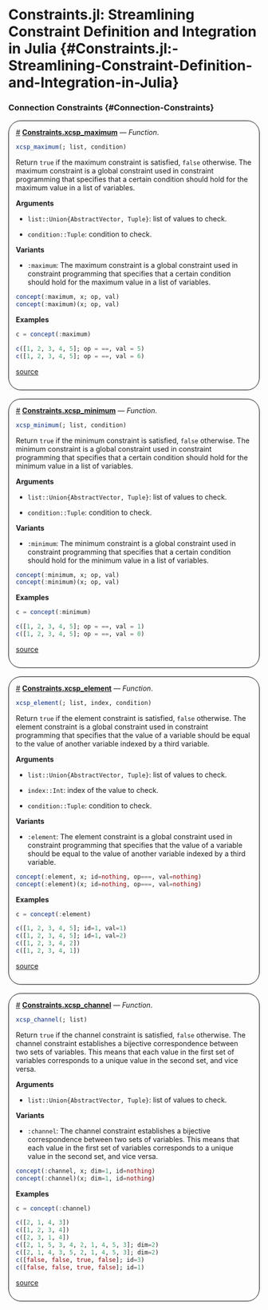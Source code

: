 
# Constraints.jl: Streamlining Constraint Definition and Integration in Julia {#Constraints.jl:-Streamlining-Constraint-Definition-and-Integration-in-Julia}



### Connection Constraints {#Connection-Constraints}
<div style='border-width:1px; border-style:solid; border-color:black; padding: 1em; border-radius: 25px;'>
<a id='Constraints.xcsp_maximum-constraints-connection_constraints' href='#Constraints.xcsp_maximum-constraints-connection_constraints'>#</a>&nbsp;<b><u>Constraints.xcsp_maximum</u></b> &mdash; <i>Function</i>.




```julia
xcsp_maximum(; list, condition)
```


Return `true` if the maximum constraint is satisfied, `false` otherwise. The maximum constraint is a global constraint used in constraint programming that specifies that a certain condition should hold for the maximum value in a list of variables.

**Arguments**
- `list::Union{AbstractVector, Tuple}`: list of values to check.
  
- `condition::Tuple`: condition to check.
  

**Variants**
- `:maximum`: The maximum constraint is a global constraint used in constraint programming that specifies that a certain condition should hold for the maximum value in a list of variables.
  

```julia
concept(:maximum, x; op, val)
concept(:maximum)(x; op, val)
```


**Examples**

```julia
c = concept(:maximum)

c([1, 2, 3, 4, 5]; op = ==, val = 5)
c([1, 2, 3, 4, 5]; op = ==, val = 6)
```



[source](https://github.com/JuliaConstraints/Constraints.jl/blob/v0.5.5/src/constraints/maximum.jl#L5-L28)

</div>
<br>
<div style='border-width:1px; border-style:solid; border-color:black; padding: 1em; border-radius: 25px;'>
<a id='Constraints.xcsp_minimum-constraints-connection_constraints' href='#Constraints.xcsp_minimum-constraints-connection_constraints'>#</a>&nbsp;<b><u>Constraints.xcsp_minimum</u></b> &mdash; <i>Function</i>.




```julia
xcsp_minimum(; list, condition)
```


Return `true` if the minimum constraint is satisfied, `false` otherwise. The minimum constraint is a global constraint used in constraint programming that specifies that a certain condition should hold for the minimum value in a list of variables.

**Arguments**
- `list::Union{AbstractVector, Tuple}`: list of values to check.
  
- `condition::Tuple`: condition to check.
  

**Variants**
- `:minimum`: The minimum constraint is a global constraint used in constraint programming that specifies that a certain condition should hold for the minimum value in a list of variables.
  

```julia
concept(:minimum, x; op, val)
concept(:minimum)(x; op, val)
```


**Examples**

```julia
c = concept(:minimum)

c([1, 2, 3, 4, 5]; op = ==, val = 1)
c([1, 2, 3, 4, 5]; op = ==, val = 0)
```



[source](https://github.com/JuliaConstraints/Constraints.jl/blob/v0.5.5/src/constraints/minimum.jl#L5-L28)

</div>
<br>
<div style='border-width:1px; border-style:solid; border-color:black; padding: 1em; border-radius: 25px;'>
<a id='Constraints.xcsp_element-constraints-connection_constraints' href='#Constraints.xcsp_element-constraints-connection_constraints'>#</a>&nbsp;<b><u>Constraints.xcsp_element</u></b> &mdash; <i>Function</i>.




```julia
xcsp_element(; list, index, condition)
```


Return `true` if the element constraint is satisfied, `false` otherwise. The element constraint is a global constraint used in constraint programming that specifies that the value of a variable should be equal to the value of another variable indexed by a third variable.

**Arguments**
- `list::Union{AbstractVector, Tuple}`: list of values to check.
  
- `index::Int`: index of the value to check.
  
- `condition::Tuple`: condition to check.
  

**Variants**
- `:element`: The element constraint is a global constraint used in constraint programming that specifies that the value of a variable should be equal to the value of another variable indexed by a third variable.
  

```julia
concept(:element, x; id=nothing, op===, val=nothing)
concept(:element)(x; id=nothing, op===, val=nothing)
```


**Examples**

```julia
c = concept(:element)

c([1, 2, 3, 4, 5]; id=1, val=1)
c([1, 2, 3, 4, 5]; id=1, val=2)
c([1, 2, 3, 4, 2])
c([1, 2, 3, 4, 1])
```



[source](https://github.com/JuliaConstraints/Constraints.jl/blob/v0.5.5/src/constraints/element.jl#L5-L31)

</div>
<br>
<div style='border-width:1px; border-style:solid; border-color:black; padding: 1em; border-radius: 25px;'>
<a id='Constraints.xcsp_channel-constraints-connection_constraints' href='#Constraints.xcsp_channel-constraints-connection_constraints'>#</a>&nbsp;<b><u>Constraints.xcsp_channel</u></b> &mdash; <i>Function</i>.




```julia
xcsp_channel(; list)
```


Return `true` if the channel constraint is satisfied, `false` otherwise. The channel constraint establishes a bijective correspondence between two sets of variables. This means that each value in the first set of variables corresponds to a unique value in the second set, and vice versa.

**Arguments**
- `list::Union{AbstractVector, Tuple}`: list of values to check.
  

**Variants**
- `:channel`: The channel constraint establishes a bijective correspondence between two sets of variables. This means that each value in the first set of variables corresponds to a unique value in the second set, and vice versa.
  

```julia
concept(:channel, x; dim=1, id=nothing)
concept(:channel)(x; dim=1, id=nothing)
```


**Examples**

```julia
c = concept(:channel)

c([2, 1, 4, 3])
c([1, 2, 3, 4])
c([2, 3, 1, 4])
c([2, 1, 5, 3, 4, 2, 1, 4, 5, 3]; dim=2)
c([2, 1, 4, 3, 5, 2, 1, 4, 5, 3]; dim=2)
c([false, false, true, false]; id=3)
c([false, false, true, false]; id=1)
```



[source](https://github.com/JuliaConstraints/Constraints.jl/blob/v0.5.5/src/constraints/channel.jl#L5-L32)

</div>
<br>
